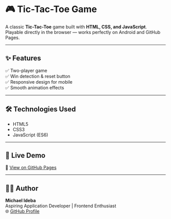 # 🎮 Tic-Tac-Toe Game

A classic **Tic-Tac-Toe** game built with **HTML, CSS, and JavaScript**.  
Playable directly in the browser — works perfectly on Android and GitHub Pages.

---

## ✨ Features
✅ Two-player game  
✅ Win detection & reset button  
✅ Responsive design for mobile  
✅ Smooth animation effects  

---

## 🛠️ Technologies Used
- HTML5  
- CSS3  
- JavaScript (ES6)

---

## 🚀 Live Demo
🔗 [View on GitHub Pages](https://michaelideba0.github.io/tic-tac-toe)

---

## 👨‍💻 Author
**Michael Ideba**  
Aspiring Application Developer | Frontend Enthusiast  
🌐 [GitHub Profile](https://github.com/michaelideba0)

